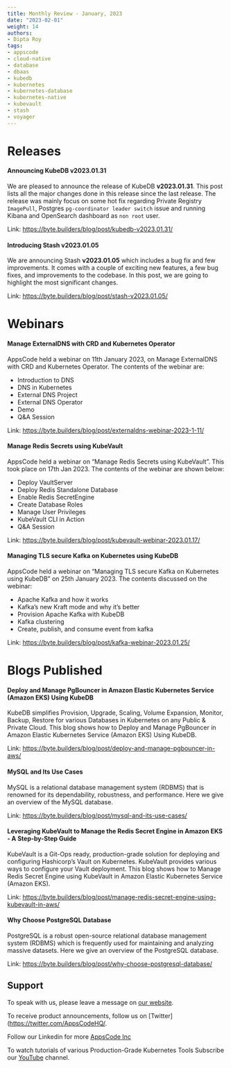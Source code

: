 ```yaml
---
title: Monthly Review - January, 2023
date: "2023-02-01"
weight: 14
authors:
- Dipta Roy
tags:
- appscode
- cloud-native
- database
- dbaas
- kubedb
- kubernetes
- kubernetes-database
- kubernetes-native
- kubevault
- stash
- voyager
---
```


# Releases


#### Announcing KubeDB v2023.01.31

We are pleased to announce the release of KubeDB **v2023.01.31**. This post lists all the major changes done in this release since the last release. The release was mainly focus on some hot fix regarding Private Registry `ImagePull`, Postgres `pg-coordinator leader switch` issue and running Kibana and OpenSearch dashboard as `non root` user.

Link: https://byte.builders/blog/post/kubedb-v2023.01.31/

#### Introducing Stash v2023.01.05

We are announcing Stash **v2023.01.05** which includes a bug fix and few improvements. It comes with a couple of exciting new features, a few bug fixes, and improvements to the codebase. In this post, we are going to highlight the most significant changes.

Link: https://byte.builders/blog/post/stash-v2023.01.05/



# Webinars


#### Manage ExternalDNS with CRD and Kubernetes Operator

AppsCode held a webinar on 11th January 2023, on Manage ExternalDNS with CRD and Kubernetes Operator. The contents of the webinar are:

- Introduction to DNS
- DNS in Kubernetes
- External DNS Project
- External DNS Operator
- Demo
- Q&A Session


Link: https://byte.builders/blog/post/externaldns-webinar-2023-1-11/


#### Manage Redis Secrets using KubeVault

AppsCode held a webinar on “Manage Redis Secrets using KubeVault”. This took place on 17th Jan 2023. The contents of the webinar are shown below:

- Deploy VaultServer
- Deploy Redis Standalone Database
- Enable Redis SecretEngine
- Create Database Roles
- Manage User Privileges
- KubeVault CLI in Action
- Q&A Session


Link: https://byte.builders/blog/post/kubevault-webinar-2023.01.17/


#### Managing TLS secure Kafka on Kubernetes using KubeDB

AppsCode held a webinar on “Managing TLS secure Kafka on Kubernetes using KubeDB” on 25th January 2023. The contents discussed on the webinar:

- Apache Kafka and how it works
- Kafka’s new Kraft mode and why it’s better
- Provision Apache Kafka with KubeDB
- Kafka clustering
- Create, publish, and consume event from kafka


Link: https://byte.builders/blog/post/kafka-webinar-2023.01.25/


# Blogs Published


#### Deploy and Manage PgBouncer in Amazon Elastic Kubernetes Service (Amazon EKS) Using KubeDB

KubeDB simplifies Provision, Upgrade, Scaling, Volume Expansion, Monitor, Backup, Restore for various Databases in Kubernetes on any Public & Private Cloud. This blog shows how to Deploy and Manage PgBouncer in Amazon Elastic Kubernetes Service (Amazon EKS) Using KubeDB.

Link: https://byte.builders/blog/post/deploy-and-manage-pgbouncer-in-aws/


#### MySQL and Its Use Cases

MySQL is a relational database management system (RDBMS) that is renowned for its dependability, robustness, and performance. Here we give an overview of the MySQL database.

Link: https://byte.builders/blog/post/mysql-and-its-use-cases/


#### Leveraging KubeVault to Manage the Redis Secret Engine in Amazon EKS - A Step-by-Step Guide

KubeVault is a Git-Ops ready, production-grade solution for deploying and configuring Hashicorp’s Vault on Kubernetes. KubeVault provides various ways to configure your Vault deployment. This blog shows how to Manage Redis Secret Engine using KubeVault in Amazon Elastic Kubernetes Service (Amazon EKS).

Link: https://byte.builders/blog/post/manage-redis-secret-engine-using-kubevault-in-aws/


#### Why Choose PostgreSQL Database

PostgreSQL is a robust open-source relational database management system (RDBMS) which is frequently used for maintaining and analyzing massive datasets. Here we give an overview of the PostgreSQL database.

Link: https://byte.builders/blog/post/why-choose-postgresql-database/




## Support

To speak with us, please leave a message on [our website](https://appscode.com/contact/).

To receive product announcements, follow us on [Twitter](https://twitter.com/AppsCodeHQ/.

Follow our Linkedin for more [AppsCode Inc](https://www.linkedin.com/company/appscode/)

To watch tutorials of various Production-Grade Kubernetes Tools Subscribe our [YouTube](https://www.youtube.com/c/AppsCodeInc/) channel.
